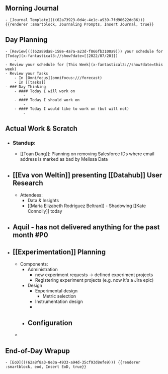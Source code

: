 ## Morning Journal
	- [Journal Template](((62a73923-0d4c-4e1c-a939-7fd90622dd86))) {{renderer :smartblock, Journaling Prompts, Insert Journal, true}}
## Day Planning
	- [Review](((62a89da8-158e-4a7a-a23d-f866fb3100a9))) your schedule for [Today](x-fantastical3://show?date=[[2022/07/20]])
		-
	- Review your schedule for [This Week](x-fantastical3://show?date=this week)
	- Review your Tasks
		- In [Omnifocus](omnifocus:///forecast)
		- In [[tasks]]
	- ### Day Thinking
		- #### Today I will work on
			-
		- #### Today I should work on
			-
		- #### Today I would like to work on (but will not)
			-
## Actual Work & Scratch
- ### Standup:
	- [[Toan Dang]]: Planning on removing Salesforce IDs where email address is marked as bad by Melissa Data
- ## [[Eva von Weltin]] presenting [[Datahub]] User Research
	- Attendees:
		- Data & Insights
		- [[Maria Elizabeth Rodriguez Beltran]] - Shadowing [[Kate Connolly]] today
- ## Aquil - has not delivered anything for the past month #P0
- ## [[Experimentation]] Planning
	- Components:
		- Administration
			- new experiment requests -> defined experiment projects
			- Registering experiment projects (e.g. now it's a Jira epic)
		- Design
			- Experimental design
				- Metric selection
			- Instrumentation design
			-
		- Configuration
			-
	-
## End-of-Day Wrapup
	- [EoD](((62a8f8a3-8e3a-4933-a94d-35cf93d8efe9))) {{renderer :smartblock, eod, Insert EoD, true}}